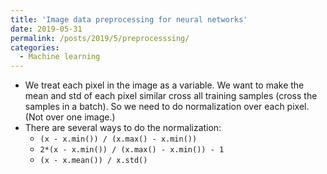 ```yaml
---
title: 'Image data preprocessing for neural networks'
date: 2019-05-31
permalink: /posts/2019/5/preprocesssing/
categories:
  - Machine learning
---
```



* We treat each pixel in the image as a variable. We want to make the mean and std of each pixel similar cross all training samples (cross the samples in a batch). So we need to do normalization over each pixel. (Not over one image.)
* There are several ways to do the normalization:
    * ```(x - x.min()) / (x.max() - x.min())```
    * ```2*(x - x.min()) / (x.max() - x.min()) - 1```
    * ```(x - x.mean()) / x.std()```




<!-- The caregories I used:
  - Tools
  - Coding
  - Neuroscience
  - Machine learning
  - Image processing
  - Signal processing -->